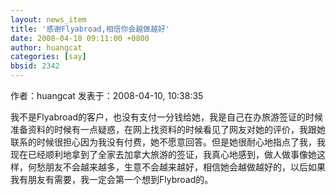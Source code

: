 ```yaml
---
layout: news_item
title: '感谢Flyabroad,相信你会越做越好'
date: 2008-04-10 09:11:00 +0800
author: huangcat
categories: [say]
bbsid: 2342
---
```


作者：huangcat 发表于：2008-04-10, 10:38:35

我不是Flyabroad的客户，也没有支付一分钱给她，我是自己在办旅游签证的时候准备资料的时候有一点疑惑，在网上找资料的时候看见了网友对她的评价，我跟她联系的时候很担心因为我没有付费，她不愿意回答。但是她很耐心地指点了我，我现在已经顺利地拿到了全家去加拿大旅游的签证，我真心地感到，做人做事像她这样，何愁朋友不会越来越多，生意不会越来越好，相信她会越做越好的，以后如果我有朋友有需要，我一定会第一个想到Flybroad的。
